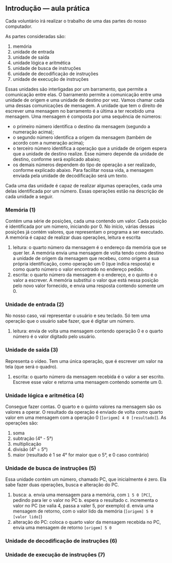 ## Introdução — aula prática

Cada voluntário irá realizar o trabalho de uma das partes do nosso computador.

As partes consideradas são:
1. memória
2. unidade de entrada
3. unidade de saída
4. unidade lógica e aritmética
5. unidade de busca de instruções
6. unidade de decodificação de instruções
7. unidade de execução de instruções

Essas unidades são interligadas por um barramento, que permite a comunicação entre elas.
O barramento permite a comunicação entre uma unidade de origem e uma unidade de destino por vez. 
Vamos chamar cada uma dessas comunicações de mensagem.
A unidade que tem o direito de escrever uma mensagem no barramento é a última a ter recebido uma mensagem.
Uma mensagem é composta por uma sequência de números:
- o primeiro número identifica o destino da mensagem (segundo a numeração acima);
- o segundo número identifica a origem da mensagem (também de acordo com a numeração acima);
- o terceiro número identifica a operação que a unidade de origem espera que a unidade de destino realize. Esse número depende da unidade de destino, conforme será explicado abaixo;
- os demais números dependem do tipo de operação a ser realizado, conforme explicado abaixo.
Para facilitar nossa vida, a mensagem enviada pela unidade de decodificação será um texto.

Cada uma das unidade é capaz de realizar algumas operações, cada uma delas identificada por um número. Essas operações estão na descrição de cada unidade a seguir.

### Memória (1)

Contém uma série de posições, cada uma contendo um valor. Cada posição é identificada por um número, iniciando por 0.
No início, várias dessas posições já contém valores, que representam o programa a ser executado.
A memória é capaz de realizar duas operações, leitura e escrita
1. leitura: o quarto número da mensagem é o endereço da memória que se quer ler. A memória envia uma mensagem de volta tendo como destino a unidade de origem da mensagem que recebeu, como origem a sua própria identificação, como operação um 0 (que indica resposta) e como quarto número o valor encontrado no endereço pedido.
2. escrita: o quarto número da mensagem é o endereço, e o quinto é o valor a escrever. A memória substitui o valor que está nessa posição pelo novo valor fornecido, e envia uma resposta contendo somente um 0.

### Unidade de entrada (2)

No nosso caso, vai representar o usuário e seu teclado. Só tem uma operação que o usuário sabe fazer, que é digitar um número.
1. leitura: envia de volta uma mensagem contendo operação 0 e o quarto número é o valor digitado pelo usuário.

### Unidade de saída (3)

Representa o vídeo. Tem uma única operação, que é escrever um valor na tela (que será o quadro).

1. escrita: o quarto número da mensagem recebida é o valor a ser escrito. Escreve esse valor e retorna uma mensagem contendo somente um 0.

### Unidade lógica e aritmética (4)

Consegue fazer contas. O quarto e o quinto valores na mensagem são os valores a operar. O resultado da operação é enviado de volta como quarto valor em uma mensagem com a operação 0 (`[origem] 4 0 [resultado]`). As operações são:
1. soma
2. subtração (4° - 5°)
3. multiplicação
4. divisão (4° ÷ 5°)
5. maior (resultado é 1 se 4° for maior que o 5°, e 0 caso contrário)


### Unidade de busca de instruções (5)

Essa unidade contém um número, chamado PC, que inicialmente é zero. Ela sabe fazer duas operações, busca e alteração do PC.
1. busca: 
   a. envia uma mensagem para a memória, com `1 5 0 [PC]`, pedindo para ler o valor no PC
   b. espera o resultado
   c. incrementa o valor no PC (se valia 4, passa a valer 5, por exemplo)
   d. envia uma mensagem de retorno, com o valor lido da memória (`[origem] 5 0 [valor lido]`)
2. alteração do PC: coloca o quarto valor da mensagem recebida no PC, envia uma mensagem de retorno `[origem] 5 0`

### Unidade de decodificação de instruções (6)

### Unidade de execução de instruções (7)
